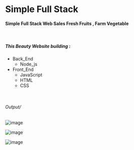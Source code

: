 <h1>Simple Full Stack  </h1>
<h4>Simple Full Stack Web Sales Fresh Fruits , Farm Vegetable </h4>
<br>
<h5>This Beauty Website building : </h5>
<ul>
<li>Back_End 
  <ul>
    <li>
      Node_js
    </li>
  </ul>
</li>
<li>Front_End
<ul>
<li>JavaScript</li>
<li>HTML</li>
<li>CSS</li>
</ul>
</li>
</ul>
<br>

<h6>Output/ </h6>


![image](https://github.com/Miirshe/node_farm/assets/126691024/19444a76-3e00-4cc6-8b06-ece1281b79c7)

![image](https://github.com/Miirshe/node_farm/assets/126691024/4abeeaae-91da-4585-aef9-32ecfb0ff404)

![image](https://github.com/Miirshe/node_farm/assets/126691024/bf67161e-4186-4ee3-8e8e-861dbe378123)


